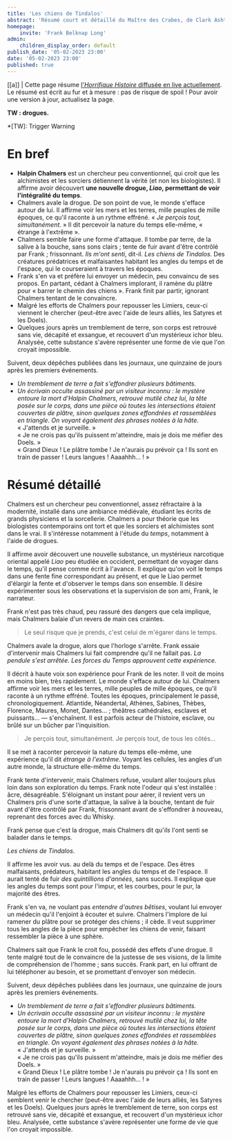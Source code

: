 ```yaml
---
title: 'Les chiens de Tindalos'
abstract: 'Résumé court et détaillé du Maître des Crabes, de Clark Ashton Smith !'
homepage:
    invite: 'Frank Belknap Long'
admin:
    children_display_order: default
publish_date: '05-02-2023 23:00'
date: '05-02-2023 23:00'
published: true
---
```


[[a]]
| Cette page résume [l'_Horrifique Histoire_ diffusée en live actuellement](https://www.twitch.tv/vchabrette). Le résumé est écrit au fur et à mesure : pas de risque de spoil ! Pour avoir une version à jour, actualisez la page.

**TW : drogues.**

*[TW]: Trigger Warning

# En bref

- **Halpin Chalmers** est un chercheur peu conventionnel, qui croit que les alchimistes et les sorciers détiennent la vérité (et non les biologistes). Il affirme avoir découvert **une nouvelle drogue, _Liao_, permettant de voir l'intégralité du temps**.
- Chalmers avale la drogue. De son point de vue, le monde s'efface autour de lui. Il affirme voir les mers et les terres, mille peuples de mille époques, ce qu'il raconte à un rythme effréné. « _Je perçois tout, simultanément._ » Il dit percevoir la nature du temps elle-même, « étrange à l'extrême ».
- Chalmers semble faire une forme d'attaque. Il tombe par terre, de la salive à la bouche, sans sons clairs ; tente de fuir avant d'être contrôlé par Frank ; frissonnant. _Ils m'ont senti_, dit-il. _Les chiens de Tindalos._ Des créatures prédatrices et malfaisantes habitant les angles du temps et de l'espace, qui le courseraient à travers les époques.
- Frank s'en va et préfère lui envoyer un médecin, peu convaincu de ses propos. En partant, cédant à Chalmers implorant, il ramène du plâtre pour « barrer le chemin des chiens ». Frank finit par partir, ignorant Chalmers tentant de le convaincre.
- Malgré les efforts de Chalmers pour repousser les Limiers, ceux-ci viennent le chercher (peut-être avec l'aide de leurs alliés, les Satyres et les Doels).
- Quelques jours après un tremblement de terre, son corps est retrouvé sans vie, décapité et exsangue, et recouvert d'un mystérieux ichor bleu. Analysée, cette substance s'avère représenter une forme de vie que l'on croyait impossible.

Suivent, deux dépêches publiées dans les journaux, une quinzaine de jours après les premiers événements.

- _Un tremblement de terre a fait s'effondrer plusieurs bâtiments._
- _Un écrivain occulte assassiné par un visiteur inconnu : le mystère entoure la mort d'Halpin Chalmers, retrouvé mutilé chez lui, la tête posée sur le corps, dans une pièce où toutes les intersections étaient couvertes de plâtre, sinon quelques zones effondrées et rassemblées en triangle. On voyant également des phrases notées à la hâte._  
  « J'attends et je surveille. »  
  « Je ne crois pas qu'ils puissent m'atteindre, mais je dois me méfier des Doels. »  
  « Grand Dieux ! Le plâtre tombe ! Je n'aurais pu prévoir ça ! Ils sont en train de passer ! Leurs langues ! Aaaahhh… ! »


# Résumé détaillé

Chalmers est un chercheur peu conventionnel, assez réfractaire à la modernité, installé dans une ambiance médiévale, étudiant les écrits de grands physiciens et la sorcellerie. Chalmers a pour théorie que les biologistes contemporains ont tort et que les sorciers et alchimistes sont dans le vrai. Il s'intéresse notamment à l'étude du _temps_,  notamment à l'aide de drogues.

Il affirme avoir découvert une nouvelle substance, un mystérieux narcotique oriental appelé _Liao_ peu étudiée en occident, permettant de voyager dans le temps, qu'il pense comme écrit à l'avance. Il explique qu'on voit le temps dans une fente fine correspondant au présent, et que le Liao permet d'élargir la fente et d'observer le temps dans son ensemble. Il désire expérimenter sous les observations et la supervision de son ami, Frank, le narrateur.

Frank n'est pas très chaud, peu rassuré des dangers que cela implique, mais Chalmers balaie d'un revers de main ces craintes.

> Le seul risque que je prends, c'est celui de m'égarer dans le temps.

Chalmers avale la drogue, alors que l'horloge s'arrête. Frank essaie d'intervenir mais Chalmers lui fait comprendre qu'il ne fallait pas. _La pendule s'est arrêtée. Les forces du Temps approuvent cette expérience._

Il décrit à haute voix son expérience pour Frank de les noter. Il voit de moins en moins bien, très rapidement. Le monde s'efface autour de lui. Chalmers affirme voir les mers et les terres, mille peuples de mille époques, ce qu'il raconte à un rythme effréné. Toutes les époques, principalement le passé, chronologiquement. Atlantide, Néandertal, Athènes, Sabines, Thèbes, Florence, Maures, Monet, Dantes… ; théâtres cathédrales, esclaves et puissants…  — s'enchaînent. Il est parfois acteur de l'histoire, esclave, ou brûlé sur un bûcher par l'inquisition.

> Je perçois tout, simultanément. Je perçois tout, de tous les côtés…

Il se met à raconter percevoir la nature du temps elle-même, une expérience qu'il dit _étrange à l'extrême_. Voyant les cellules, les angles d'un autre monde, la structure elle-même du temps.

Frank tente d'intervenir, mais Chalmers refuse, voulant aller toujours plus loin dans son exploration du temps. Frank note l'odeur qui s'est installée : âcre, désagréable. S'éloignant un instant pour aérer, il revient vers un Chalmers pris d'une sorte d'attaque, la salive à la bouche, tentant de fuir avant d'être contrôlé par Frank, frissonnant avant de s'effondrer à nouveau, reprenant des forces avec du Whisky.

Frank pense que c'est la drogue, mais Chalmers dit qu'_ils_ l'ont senti se balader dans le temps.

_Les chiens de Tindalos_.

Il affirme les avoir vus. au delà du temps et de l'espace. Des êtres malfaisants, prédateurs, habitant les angles du temps et de l'espace. Il aurait tenté de fuir _des quintillions d'années_, sans succès. Il explique que les angles du temps sont pour l'impur, et les courbes, pour le pur, la majorité des êtres.

Frank s'en va, ne voulant pas _entendre d'autres bêtises_, voulant lui envoyer un médecin qu'il l'enjoint à écouter et suivre. Chalmers l'implore de lui ramener du plâtre pour se protéger des chiens ; il cède. Il veut supprimer tous les angles de la pièce pour empêcher les chiens de venir, faisant ressembler la pièce à une sphère.

Chalmers sait que Frank le croit fou, possédé des effets d'une drogue. Il tente malgré tout de le convaincre de la justesse de ses visions, de la limite de compréhension de l'homme ; sans succès. Frank part, en lui offrant de lui téléphoner au besoin, et se promettant d'envoyer son médecin.

Suivent, deux dépêches publiées dans les journaux, une quinzaine de jours après les premiers événements.

- _Un tremblement de terre a fait s'effondrer plusieurs bâtiments._
- _Un écrivain occulte assassiné par un visiteur inconnu : le mystère entoure la mort d'Halpin Chalmers, retrouvé mutilé chez lui, la tête posée sur le corps, dans une pièce où toutes les intersections étaient couvertes de plâtre, sinon quelques zones effondrées et rassemblées en triangle. On voyant également des phrases notées à la hâte._  
  « J'attends et je surveille. »  
  « Je ne crois pas qu'ils puissent m'atteindre, mais je dois me méfier des Doels. »  
  « Grand Dieux ! Le plâtre tombe ! Je n'aurais pu prévoir ça ! Ils sont en train de passer ! Leurs langues ! Aaaahhh… ! »

Malgré les efforts de Chalmers pour repousser les Limiers, ceux-ci semblent venir le chercher (peut-être avec l'aide de leurs alliés, les Satyres et les Doels). Quelques jours après le tremblement de terre, son corps est retrouvé sans vie, décapité et exsangue, et recouvert d'un mystérieux ichor bleu. Analysée, cette substance s'avère représenter une forme de vie que l'on croyait impossible.